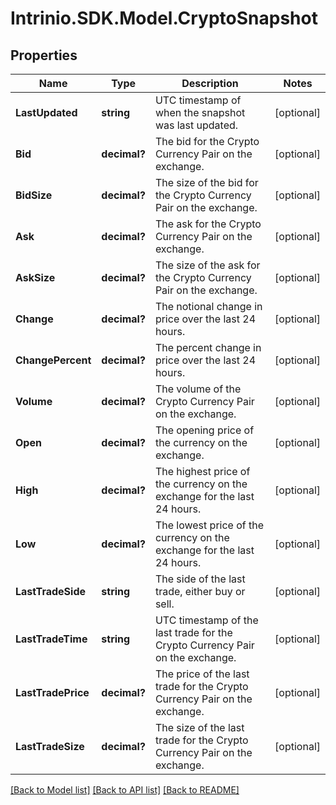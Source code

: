 # Intrinio.SDK.Model.CryptoSnapshot
## Properties

Name | Type | Description | Notes
------------ | ------------- | ------------- | -------------
**LastUpdated** | **string** | UTC timestamp of when the snapshot was last updated. | [optional] 
**Bid** | **decimal?** | The bid for the Crypto Currency Pair on the exchange. | [optional] 
**BidSize** | **decimal?** | The size of the bid for the Crypto Currency Pair on the exchange. | [optional] 
**Ask** | **decimal?** | The ask for the Crypto Currency Pair on the exchange. | [optional] 
**AskSize** | **decimal?** | The size of the ask for the Crypto Currency Pair on the exchange. | [optional] 
**Change** | **decimal?** | The notional change in price over the last 24 hours. | [optional] 
**ChangePercent** | **decimal?** | The percent change in price over the last 24 hours. | [optional] 
**Volume** | **decimal?** | The volume of the Crypto Currency Pair on the exchange. | [optional] 
**Open** | **decimal?** | The opening price of the currency on the exchange. | [optional] 
**High** | **decimal?** | The highest price of the currency on the exchange for the last 24 hours. | [optional] 
**Low** | **decimal?** | The lowest price of the currency on the exchange for the last 24 hours. | [optional] 
**LastTradeSide** | **string** | The side of the last trade, either buy or sell. | [optional] 
**LastTradeTime** | **string** | UTC timestamp of the last trade for the Crypto Currency Pair on the exchange. | [optional] 
**LastTradePrice** | **decimal?** | The price of the last trade for the Crypto Currency Pair on the exchange. | [optional] 
**LastTradeSize** | **decimal?** | The size of the last trade for the Crypto Currency Pair on the exchange. | [optional] 

[[Back to Model list]](../README.md#documentation-for-models) [[Back to API list]](../README.md#documentation-for-api-endpoints) [[Back to README]](../README.md)

